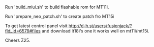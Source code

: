 Run 'build_miui.sh' to build flashable rom for MT11i.

Run 'prepare_neo_patch.sh' to create patch fro MT15i

To get latest control panel visit http://d-h.st/users/fusionjack/?fld_id=6579#files and download lt18i's one it works well on mt11i/mt15i.

Cheers Z25.
